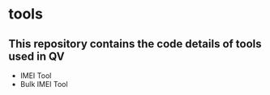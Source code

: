 # tools

## This repository contains the code details of tools used in QV

* IMEI Tool
* Bulk IMEI Tool
